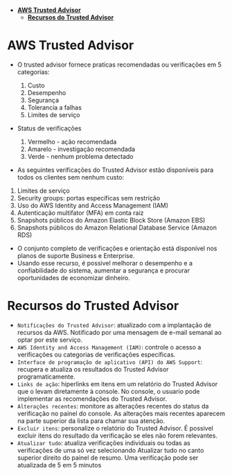 - [**AWS Trusted Advisor**](#aws-trusted-advisor)
  - [**Recursos do Trusted Advisor**](#recursos-do-trusted-advisor)

# **AWS Trusted Advisor**

- O trusted advisor fornece praticas recomendadas ou verificações em 5 categorias:
  1. Custo
  2. Desempenho
  3. Segurança
  4. Tolerancia a falhas
  5. Limites de serviço
- Status de verificações

  1. Vermelho - ação recomendada
  2. Amarelo - investigação recomendada
  3. Verde - nenhum problema detectado

- As seguintes verificações do Trusted Advisor estão disponíveis para todos os clientes sem nenhum custo:

1. Limites de serviço
2. Security groups: portas específicas sem restrição
3. Uso do AWS Identity and Access Management (IAM)
4. Autenticação multifator (MFA) em conta raiz
5. Snapshots públicos do Amazon Elastic Block Store (Amazon EBS)
6. Snapshots públicos do Amazon Relational Database Service (Amazon RDS)

- O conjunto completo de verificações e orientação está disponível nos planos de suporte Business e Enterprise.
- Usando esse recurso, é possivel melhorar o desempenho e a confiabilidade do sistema, aumentar a segurança e procurar oportunidades de economizar dinheiro.

# **Recursos do Trusted Advisor**

- `Notificações do Trusted Advisor`: atualizado com a implantação de recursos da AWS. Notificado por uma mensagem de e-mail semanal ao optar por este serviço.
- `AWS Identity and Access Management (IAM)`: controle o acesso a verificações ou categorias de verificações específicas.
- `Interface de programação de aplicativo (API) do AWS Support`: recupera e atualiza os resultados do Trusted Advisor programaticamente.
- `Links de ação`: hiperlinks em itens em um relatório do Trusted Advisor que o levam diretamente à console. No console, o usuario pode implementar as recomendações do Trusted Advisor.
- `Alterações recentes`: monitore as alterações recentes do status da verificação no painel do console. As alterações mais recentes aparecem na parte superior da lista para chamar sua atenção.
- `Excluir itens`: personalize o relatório do Trusted Advisor. É possivel excluir itens do resultado da verificação se eles não forem relevantes.
- `Atualizar tudo`: atualiza verificações individuais ou todas as verificações de uma só vez selecionando Atualizar tudo no canto superior direito do painel de resumo. Uma verificação pode ser atualizada de 5 em 5 minutos
